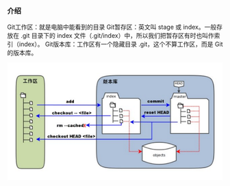 ###  介绍
Git工作区：就是电脑中能看到的目录
Git暂存区：英文叫 stage 或 index。一般存放在 .git 目录下的 index 文件（.git/index）中，所以我们把暂存区有时也叫作索引（index）。
Git版本库：工作区有一个隐藏目录 .git，这个不算工作区，而是 Git 的版本库。

![images](https://github.com/lddatabase/bigdata_recording/blob/d6afce2997ab916330ce1c61acf11b1a06be35b3/images/%E5%B7%A5%E4%BD%9C%E5%8C%BA-%E6%9A%82%E5%AD%98%E5%8C%BA-%E7%89%88%E6%9C%AC%E5%BA%93.png)























